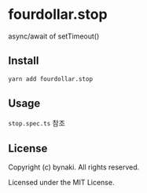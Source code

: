 # fourdollar.stop

async/await of setTimeout()


## Install

```bash
yarn add fourdollar.stop
```


## Usage

`stop.spec.ts` 참조


## License

Copyright (c) bynaki. All rights reserved.

Licensed under the MIT License.
